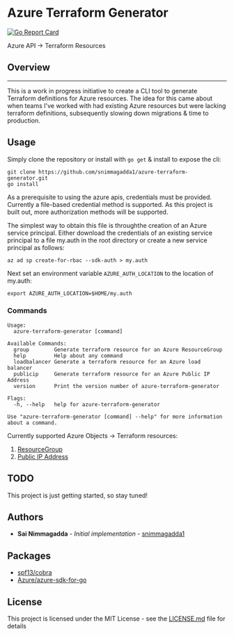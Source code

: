 # Azure Terraform Generator

[![Go Report Card](https://goreportcard.com/badge/github.com/snimmagadda1/azure-terraform-generator)](https://goreportcard.com/report/github.com/snimmagadda1/azure-terraform-generator)

Azure API -> Terraform Resources

## Overview

---

This is a work in progress initiative to create a CLI tool to generate Terraform definitions for Azure resources. The idea for this came about when teams I've worked with had existing Azure resources but were lacking terraform definitions, subsequently slowing down migrations & time to production.

## Usage
Simply clone the repository or install with `go get` & install to expose the cli:
```
git clone https://github.com/snimmagadda1/azure-terraform-generator.git
go install
```

As a prerequisite to using the azure apis, credentials must be provided. Currently a file-based credential method is supported. As this project is built out, more authorization methods will be supported.

The simplest way to obtain this file is throughthe creation of an Azure service principal. Either download the credentials of an existing service principal to a file my.auth in the root directory or create a new service principal as follows:

```
az ad sp create-for-rbac --sdk-auth > my.auth
```

Next set an environment variable `AZURE_AUTH_LOCATION` to the location of my.auth:

```
export AZURE_AUTH_LOCATION=$HOME/my.auth
```

### Commands

```
Usage:
  azure-terraform-generator [command]

Available Commands:
  group        Generate terraform resource for an Azure ResourceGroup
  help         Help about any command
  loadbalancer Generate a terraform resource for an Azure load balancer
  publicip     Generate terraform resource for an Azure Public IP Address
  version      Print the version number of azure-terraform-generator

Flags:
  -h, --help   help for azure-terraform-generator

Use "azure-terraform-generator [command] --help" for more information about a command.
```

Currently supported Azure Objects -> Terraform resources:

1. [ResourceGroup](https://www.terraform.io/docs/providers/azurerm/d/resource_group.html)
2. [Public IP Address](https://www.terraform.io/docs/providers/azurerm/r/public_ip.html)

## TODO

This project is just getting started, so stay tuned!

## Authors

- **Sai Nimmagadda** - _Initial implementation_ - [snimmagadda1](https://github.com/snimmagadda1)

## Packages 
* [spf13/cobra](https://github.com/spf13/cobra#flags)
* [Azure/azure-sdk-for-go](https://github.com/Azure/azure-sdk-for-go)

## License

This project is licensed under the MIT License - see the [LICENSE.md](LICENSE.md) file for details
